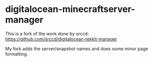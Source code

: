 digitalocean-minecraftserver-manager
===========================

This is a fork of the work done by srccd: https://github.com/srccd/digitalocean-tekkit-manager

My fork adds the server/snapshot names and does some minor page formatting.
